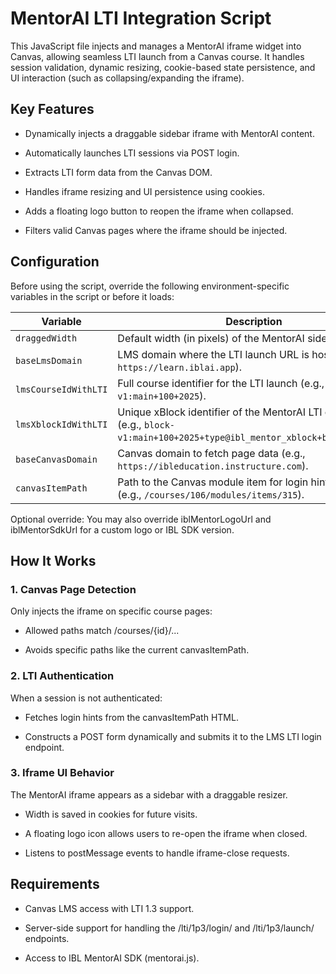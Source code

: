 # MentorAI LTI Integration Script

This JavaScript file injects and manages a MentorAI iframe widget into Canvas, allowing seamless LTI launch from a Canvas course. It handles session validation, dynamic resizing, cookie-based state persistence, and UI interaction (such as collapsing/expanding the iframe).

## Key Features

- Dynamically injects a draggable sidebar iframe with MentorAI content.

- Automatically launches LTI sessions via POST login.

- Extracts LTI form data from the Canvas DOM.

- Handles iframe resizing and UI persistence using cookies.

- Adds a floating logo button to reopen the iframe when collapsed.

- Filters valid Canvas pages where the iframe should be injected.


## Configuration

Before using the script, override the following environment-specific variables in the script or before it loads:

| Variable             | Description                                                                                                                  |
| -------------------- | ---------------------------------------------------------------------------------------------------------------------------- |
| `draggedWidth`       | Default width (in pixels) of the MentorAI sidebar iframe.                                                                    |
| `baseLmsDomain`      | LMS domain where the LTI launch URL is hosted (e.g., `https://learn.iblai.app`).                                             |
| `lmsCourseIdWithLTI` | Full course identifier for the LTI launch (e.g., `course-v1:main+100+2025`).                                                 |
| `lmsXblockIdWithLTI` | Unique xBlock identifier of the MentorAI LTI component (e.g., `block-v1:main+100+2025+type@ibl_mentor_xblock+block@abc...`). |
| `baseCanvasDomain`   | Canvas domain to fetch page data (e.g., `https://ibleducation.instructure.com`).                                             |
| `canvasItemPath`     | Path to the Canvas module item for login hint extraction (e.g., `/courses/106/modules/items/315`).                           |


Optional override:
You may also override iblMentorLogoUrl and iblMentorSdkUrl for a custom logo or IBL SDK version.


## How It Works

### 1. Canvas Page Detection

Only injects the iframe on specific course pages:

  - Allowed paths match /courses/{id}/...

  - Avoids specific paths like the current canvasItemPath.

### 2. LTI Authentication

When a session is not authenticated:

  - Fetches login hints from the canvasItemPath HTML.

  - Constructs a POST form dynamically and submits it to the LMS LTI login endpoint.

### 3. Iframe UI Behavior

The MentorAI iframe appears as a sidebar with a draggable resizer.

  - Width is saved in cookies for future visits.

  - A floating logo icon allows users to re-open the iframe when closed.

  - Listens to postMessage events to handle iframe-close requests.

## Requirements

- Canvas LMS access with LTI 1.3 support.

- Server-side support for handling the /lti/1p3/login/ and /lti/1p3/launch/ endpoints.

- Access to IBL MentorAI SDK (mentorai.js).

